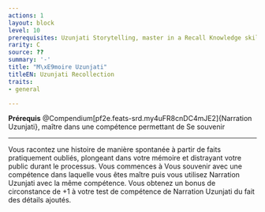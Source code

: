 ```yaml
---
actions: 1
layout: block
level: 10
prerequisites: Uzunjati Storytelling, master in a Recall Knowledge skill
rarity: C
source: ??
summary: '-'
title: "M\xE9moire Uzunjati"
titleEN: Uzunjati Recollection
traits:
- general

---
```


<p><span id="ctl00_MainContent_DetailedOutput"><strong>Prérequis</strong> @Compendium[pf2e.feats-srd.my4uFR8cnDC4mJE2]{Narration Uzunjati}, maître dans une compétence permettant de Se souvenir<br></span></p>
<hr>
<p>Vous racontez une histoire de manière spontanée à partir de faits pratiquement oubliés, plongeant dans votre mémoire et distrayant votre public durant le processus. Vous commences à Vous souvenir avec une compétence dans laquelle vous êtes maître puis vous utilisez Narration Uzunjati avec la même compétence. Vous obtenez un bonus de circonstance de +1 à votre test de compétence de Narration Uzunjati du fait des détails ajoutés.&nbsp;</p>